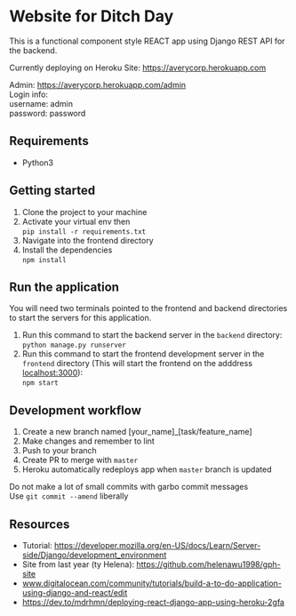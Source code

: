 # Website for Ditch Day
This is a functional component style REACT app using Django REST API for the backend.

Currently deploying on Heroku
Site: https://averycorp.herokuapp.com

Admin: https://averycorp.herokuapp.com/admin \
Login info:\
username: admin\
password: password

## Requirements
* Python3

## Getting started
1. Clone the project to your machine
2. Activate your virtual env then\
 `pip install -r requirements.txt`
3. Navigate into the frontend directory
4. Install the dependencies\
 `npm install`

## Run the application
You will need two terminals pointed to the frontend and backend directories to start the servers for this application.

1. Run this command to start the backend server in the `backend` directory: \
`python manage.py runserver`
2. Run this command to start the frontend development server in the `frontend` directory (This will start the frontend on the adddress [localhost:3000](http://localhost:3000)): \
`npm start`


## Development workflow
1. Create a new branch named [your_name]_[task/feature_name]
2. Make changes and remember to lint
3. Push to your branch
4. Create PR to merge with `master`
5. Heroku automatically redeploys app when `master` branch is updated

Do not make a lot of small commits with garbo commit messages\
Use `git commit --amend` liberally

## Resources
* Tutorial: https://developer.mozilla.org/en-US/docs/Learn/Server-side/Django/development_environment
* Site from last year (ty Helena): https://github.com/helenawu1998/gph-site
* www.digitalocean.com/community/tutorials/build-a-to-do-application-using-django-and-react/edit
* https://dev.to/mdrhmn/deploying-react-django-app-using-heroku-2gfa
